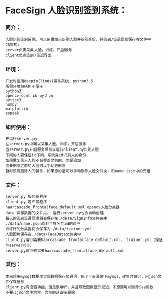# FaceSign 人脸识别签到系统：

### 简介：
    人脸识别签到系统，可以用摄像头识别人脸并辨别身份，将签到/签退信息保存在文件中
    CS架构:
    server负责采集人脸，训练，开启服务
    client负责签到/签退界面

### 环境：
    开发时使用deepin(linux)操作系统，python3.5
    所需环境包括但不限于：
    python3
    opencv-contrib-python
    pyttsx3
    numpy
    matplotlib
    espeak

### 如何使用：
    先运行server.py
    在server.py中可以采集人脸，训练，开启服务
    当server.py开启服务后可以运行client.py识别人脸
    不同的人要保证id不同，系统靠id识别人的身份
    如果重复录入人脸不会覆盖之前的，而是追加
    需要删除之前的人脸可以手动去删除
    暂时没有删除人的操作，如果想的话可以手动删除人脸文件夹，和name.json中的元组

### 文件：
    server.py 服务器程序
    client.py 客户端程序
    haarcascade_frontalface_default.xml opencv人脸分类器
    data 保存数据的文件夹， 运行server.py也会自动创建
    每天的签到签退信息将会保存在./data/SignInfo文件夹中
    ./data/name.json保存了姓名与id的对应
    训练好的分类器将会保存为./data/trainer.yml
    人脸图片保存在./data/FaceData文件夹中
    client.py运行需要haarcascade_frontalface_default.xml， trainer.yml（保证与server同步）
    server.py运行也需要haarcascade_frontalface_default.xml

### 其他：
    本来想用mysql数据库实现数据保存及通信，搞了半天没装下mysql，遂暂时放弃，用json文件保存信息
    client.py有语音功能，但是很难听，并且导致图像显示延迟，不想要可以删除Say函数
    不要让json文件为空，为空的话直接删除